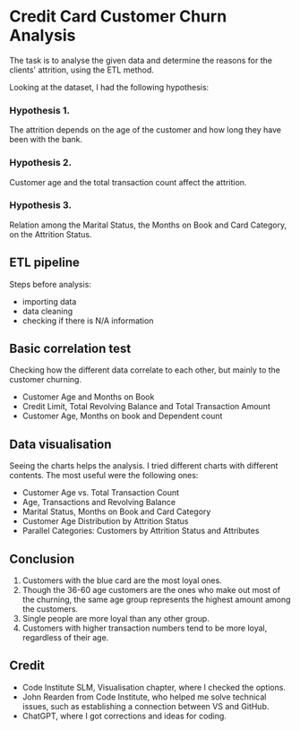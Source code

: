 # Credit Card Customer Churn Analysis


The task is to analyse the given data and determine the reasons for the clients' attrition, using the ETL method.

Looking at the dataset, I had the following hypothesis:

### Hypothesis 1.

The attrition depends on the age of the customer and how long they have been with the bank.

### Hypothesis 2.

Customer age and the total transaction count affect the attrition.

### Hypothesis 3.

Relation among the Marital Status, the Months on Book and Card Category, on the Attrition Status.

## ETL pipeline

Steps before analysis:

* importing data
* data cleaning
* checking if there is N/A information

## Basic correlation test

Checking how the different data correlate to each other, but mainly to the customer churning.

* Customer Age and Months on Book
* Credit Limit,	Total Revolving Balance and 	Total Transaction Amount
* Customer Age,	Months on book and	Dependent count

## Data visualisation

Seeing the charts helps the analysis. I tried different charts with different contents. The most useful were the following ones:

* Customer Age vs. Total Transaction Count
* Age, Transactions and Revolving Balance
* Marital Status, Months on Book and Card Category
* Customer Age Distribution by Attrition Status
* Parallel Categories: Customers by Attrition Status and Attributes

## Conclusion

1. Customers with the blue card are the most loyal ones.
2. Though the 36-60 age customers are the ones who make out most of the churning, the same age group represents the highest amount among the customers.
3. Single people are more loyal than any other group.
4. Customers with higher transaction numbers tend to be more loyal, regardless of their age.

## Credit

* Code Institute SLM, Visualisation chapter, where I checked the options.
* John Rearden from Code Institute, who helped me solve technical issues, such as establishing a connection between VS and GitHub.
* ChatGPT, where I got corrections and ideas for coding.

	


